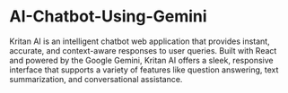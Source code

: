 # AI-Chatbot-Using-Gemini
Kritan AI is an intelligent chatbot web application that provides instant, accurate, and context-aware responses to user queries. Built with React and powered by the Google Gemini, Kritan AI offers a sleek, responsive interface that supports a variety of features like question answering, text summarization, and conversational assistance.  
